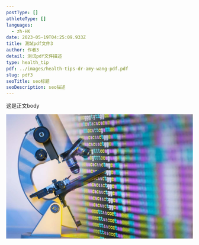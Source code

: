 ```yaml
---
postType: []
athleteType: []
languages:
  - zh-HK
date: 2023-05-19T04:25:09.933Z
title: 測試pdf文件3
author: 作者3
detail: 测试pdf文件描述
type: health_tip
pdf: ../images/health-tips-dr-amy-wang-pdf.pdf
slug: pdf3
seoTitle: seo标题
seoDescription: seo描述
---
```

这是正文body

![wufashuruzhongwen](../images/take-5-1280x853.jpg "picture标题")